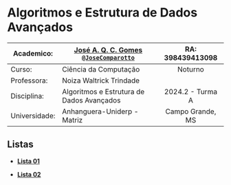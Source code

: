 # Algoritmos e Estrutura de Dados Avançados

| Academico:    | [José A. Q. C. Gomes <code>@JoseComparotto</code>](https://github.com/JoseComparotto) | RA: 398439413098     |
| ------------- | ------------------------------------------------------------------------------------- | :------------------: |
| Curso:        | Ciência da Computação                                                                 | Noturno              |
| Professora:   | Noiza Waltrick Trindade                                                               |                      |
| Disciplina:   | Algoritmos e Estrutura de Dados Avançados                                             | 2024.2 - Turma A     |
| Universidade: | Anhanguera-Uniderp - Matriz                                                           | Campo Grande, MS     |

## Listas

- **[Lista 01](Listas/Lista01)**

- **[Lista 02](Listas/Lista02)**
